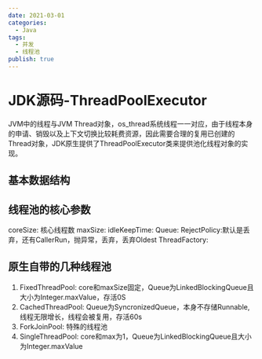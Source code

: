 ```yaml
---
date: 2021-03-01
categories:
  - Java
tags:
  - 并发
  - 线程池
publish: true
---
```


# JDK源码-ThreadPoolExecutor

JVM中的线程与JVM Thread对象，os_thread系统线程一一对应，由于线程本身的申请、销毁以及上下文切换比较耗费资源，因此需要合理的复用已创建的Thread对象，JDK原生提供了ThreadPoolExecutor类来提供池化线程对象的实现。

## 基本数据结构

## 线程池的核心参数

coreSize: 核心线程数
maxSize:
idleKeepTime:
Queue:
RejectPolicy:默认是丢弃，还有CallerRun，抛异常，丢弃，丢弃Oldest
ThreadFactory:

## 原生自带的几种线程池

1. FixedThreadPool: core和maxSize固定，Queue为LinkedBlockingQueue且大小为Integer.maxValue，存活0S
2. CachedThreadPool: Queue为SyncronizedQueue，本身不存储Runnable,线程无限增长，线程会被复用，存活60s
3. ForkJoinPool: 特殊的线程池
4. SingleThreadPool: core和max为1，Queue为LinkedBlockingQueue且大小为Integer.maxValue
